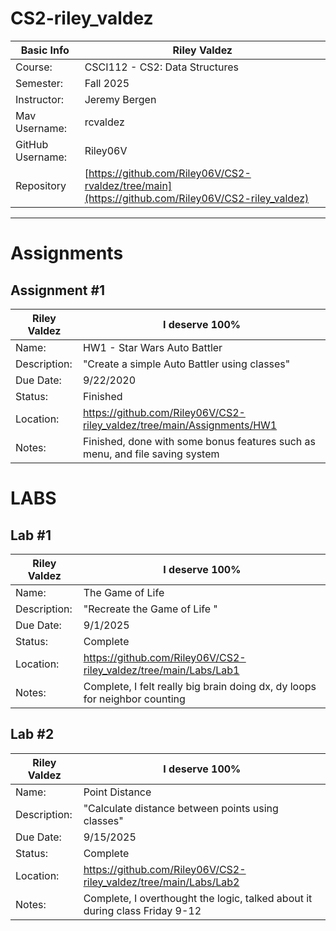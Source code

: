 # CS2-riley_valdez

| Basic Info | Riley Valdez |
| --- | ---|
| Course: | CSCI112 - CS2: Data Structures |
| Semester: | Fall 2025 |
| Instructor: | Jeremy Bergen |
| Mav Username: | rcvaldez |
| GitHub Username: | Riley06V |
| Repository | [https://github.com/Riley06V/CS2-rvaldez/tree/main](https://github.com/Riley06V/CS2-riley_valdez) |

_______________________________________________________________________________________________________________
# Assignments

## Assignment #1
| Riley Valdez | I deserve 100% |
| --- | --- |
| Name: | HW1 - Star Wars Auto Battler |
| Description: | "Create a simple Auto Battler using classes" |
| Due Date: | 9/22/2020 |
| Status: | Finished |
| Location: | https://github.com/Riley06V/CS2-riley_valdez/tree/main/Assignments/HW1 |
| Notes: | Finished, done with some bonus features such as menu, and file saving system |


# LABS
 
## Lab #1
| Riley Valdez | I deserve 100% |
| --- | --- |
| Name: | The Game of Life |
| Description: | "Recreate the Game of Life " |
| Due Date: | 9/1/2025 |
| Status: | Complete |
| Location: | https://github.com/Riley06V/CS2-riley_valdez/tree/main/Labs/Lab1 |
| Notes: | Complete, I felt really big brain doing dx, dy loops for neighbor counting |

## Lab #2
| Riley Valdez | I deserve 100% |
| --- | --- |
| Name: | Point Distance |
| Description: | "Calculate distance between points using classes" |
| Due Date: | 9/15/2025 |
| Status: | Complete |
| Location: | https://github.com/Riley06V/CS2-riley_valdez/tree/main/Labs/Lab2 |
| Notes: | Complete, I overthought the logic, talked about it during class Friday 9-12 |

